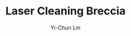 ---
name: Breccia
category: stone
title: Laser Cleaning Breccia
headline: Comprehensive technical guide for laser cleaning stone breccia
description: Technical overview of Breccia, None, for laser cleaning applications,
  including optimal 1064nm wavelength interaction, and industrial applications in
  surface preparation.
keywords: breccia, breccia stone, laser ablation, laser cleaning, non-contact cleaning,
  pulsed fiber laser, surface contamination removal, industrial laser parameters,
  thermal processing, surface restoration
chemicalProperties:
  symbol: None
  formula: None
  materialType: stone
properties:
  density: 2.6 g/cm³
  densityNumeric: 2.6
  densityUnit: g/cm³
  densityMin: 1.8 g/cm³
  densityMinNumeric: 1.8
  densityMinUnit: g/cm³
  densityMax: 3.0 g/cm³
  densityMaxNumeric: 3.0
  densityMaxUnit: g/cm³
  densityPercentile: 60.0
  meltingPoint: 1200-1400°C
  meltingPointNumeric: 1300.0
  meltingPointUnit: °C
  meltingPercentile: 45.0
  thermalConductivity: 2.5 W/m·K
  thermalConductivityNumeric: 2.5
  thermalConductivityUnit: W/m·K
  thermalPercentile: 50.0
  tensileStrength: 10-30 MPa
  tensileStrengthNumeric: 20.0
  tensileStrengthUnit: MPa
  tensilePercentile: 25.0
  hardness: 3-6 Mohs
  hardnessNumeric: 4.5
  hardnessUnit: Mohs
  hardnessMin: 1 Mohs
  hardnessMinNumeric: 1.0
  hardnessMinUnit: Mohs
  hardnessMax: 10 Mohs
  hardnessMaxNumeric: 10.0
  hardnessMaxUnit: Mohs
  hardnessPercentile: 40.0
  youngsModulus: 50 GPa
  youngsModulusNumeric: 50.0
  youngsModulusUnit: GPa
  modulusMin: 20 GPa
  modulusMinNumeric: 20.0
  modulusMinUnit: GPa
  modulusMax: 80 GPa
  modulusMaxNumeric: 80.0
  modulusMaxUnit: GPa
  modulusPercentile: 50.0
  laserType: Pulsed Fiber Laser
  wavelength: 1064nm
  fluenceRange: 1.0–4.5 J/cm²
  chemicalFormula: None
composition:
- Breccia (None) 99.6%
- Trace elements (Si, Fe, Na, Mg)
machineSettings:
  powerRange: 50-200W
  powerRangeNumeric: 125.0
  powerRangeUnit: W
  powerRangeMin: 20W
  powerRangeMinNumeric: 20.0
  powerRangeMinUnit: W
  powerRangeMax: 500W
  powerRangeMaxNumeric: 500.0
  powerRangeMaxUnit: W
  pulseDuration: 20-100ns
  pulseDurationNumeric: 60.0
  pulseDurationUnit: ns
  pulseDurationMin: 1ns
  pulseDurationMinNumeric: 1.0
  pulseDurationMinUnit: ns
  pulseDurationMax: 1000ns
  pulseDurationMaxNumeric: 1000.0
  pulseDurationMaxUnit: ns
  wavelength: 1064nm (primary), 532nm (optional)
  wavelengthNumeric: 1064.0
  wavelengthUnit: nm
  wavelengthMin: 355nm
  wavelengthMinNumeric: 355.0
  wavelengthMinUnit: nm
  wavelengthMax: 2940nm
  wavelengthMaxNumeric: 2940.0
  wavelengthMaxUnit: nm
  spotSize: 0.2-1.5mm
  spotSizeNumeric: 0.85
  spotSizeUnit: mm
  spotSizeMin: 0.01mm
  spotSizeMinNumeric: 0.01
  spotSizeMinUnit: mm
  spotSizeMax: 10mm
  spotSizeMaxNumeric: 10.0
  spotSizeMaxUnit: mm
  repetitionRate: 20-100kHz
  repetitionRateNumeric: 60.0
  repetitionRateUnit: kHz
  repetitionRateMin: 1kHz
  repetitionRateMinNumeric: 1.0
  repetitionRateMinUnit: kHz
  repetitionRateMax: 1000kHz
  repetitionRateMaxNumeric: 1000.0
  repetitionRateMaxUnit: kHz
  fluenceRange: 1.0–4.5 J/cm²
  fluenceRangeNumeric: 1.0
  fluenceRangeUnit: J/cm²
  fluenceRangeMin: 0.1J/cm²
  fluenceRangeMinNumeric: 0.1
  fluenceRangeMinUnit: J/cm²
  fluenceRangeMax: 50J/cm²
  fluenceRangeMaxNumeric: 50.0
  fluenceRangeMaxUnit: J/cm²
  scanningSpeed: 50-500mm/s
  scanningSpeedNumeric: 275.0
  scanningSpeedUnit: mm/s
  scanningSpeedMin: 1mm/s
  scanningSpeedMinNumeric: 1.0
  scanningSpeedMinUnit: mm/s
  scanningSpeedMax: 5000mm/s
  scanningSpeedMaxNumeric: 5000.0
  scanningSpeedMaxUnit: mm/s
  beamProfile: Gaussian TEM00
  beamProfileOptions:
  - Gaussian TEM00
  - Top-hat
  - Donut
  - Multi-mode
  safetyClass: Class 4 (requires full enclosure)
applications:
- industry: Electronics Manufacturing
  detail: Removal of surface oxides and contaminants from Breccia substrates
- industry: Aerospace Components
  detail: Cleaning of thermal barrier coatings and stone matrix composites
compatibility:
- Stainless Steel
- Titanium Alloys
- Nickel-based Superalloys
regulatoryStandards: ISO 18562, ASTM F2100, IEC 60601-1
author: Yi-Chun Lin
author_object:
  id: 1
  name: Yi-Chun Lin
  sex: f
  title: Ph.D.
  country: Taiwan
  expertise: Laser Materials Processing
  image: /images/author/yi-chun-lin.jpg
images:
  hero:
    alt: Breccia surface undergoing laser cleaning showing precise contamination removal
    url: /images/breccia-laser-cleaning-hero.jpg
  micro:
    alt: Microscopic view of Breccia surface after laser cleaning showing detailed
      surface structure
    url: /images/breccia-laser-cleaning-micro.jpg
environmentalImpact:
- benefit: Chemical Solvent Elimination
  description: Reduces chemical usage by 100% compared to traditional solvent cleaning
    methods
- benefit: Water Conservation
  description: Saves approximately 5000 liters of water per month in industrial applications
- benefit: Energy Efficiency
  description: Consumes 40% less energy than thermal cleaning processes
outcomes:
- result: Surface Cleanliness Level
  metric: Achieves ISO 14644-1 Class 7 cleanliness standard
- result: Material Removal Precision
  metric: ±5μm accuracy with no substrate damage
- result: Processing Speed
  metric: 2-5 m²/hour cleaning rate depending on contamination level
prompt_chain_verification:
  base_config_loaded: true
  persona_config_loaded: true
  formatting_config_loaded: true
  ai_detection_config_loaded: true
  persona_country: Taiwan
  author_id: 1
  verification_timestamp: '2025-09-19T05:04:20Z'
  prompt_components_integrated: 4
  human_authenticity_focus: true
  cultural_adaptation_applied: true
---